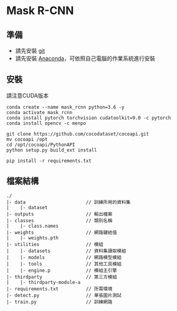 # Mask R-CNN

## 準備
- 請先安裝 [git][git_url]
- 請先安裝 [Anaconda][anaconda_url]，可依照自己電腦的作業系統進行安裝

[git_url]: https://git-scm.com/downloads/
[anaconda_url]: https://www.anaconda.com/distribution/

## 安裝
請注意CUDA版本
```
conda create --name mask_rcnn python=3.6 -y
conda activate mask_rcnn
conda install pytorch torchvision cudatoolkit=9.0 -c pytorch
conda install opencv -c menpo

git clone https://github.com/cocodataset/cocoapi.git
mv cocoapi /opt
cd /opt/cocoapi/PythonAPI
python setup.py build_ext install

pip install -r requirements.txt
```

## 檔案結構
```
./
|- data                      // 訓練所用的資料集
|    |- dataset
|- outputs                   // 輸出檔案
|- classes                   // 類別名稱
|    |- class.names
|- weights                   // 網路鍵結值
|    |- weights.pth
|- utilities                 // 模組
|    |- datasets             // 資料集讀取模組
|    |- models               // 網路模型模組
|    |- tools                // 其他工具模組
|    |- engine.p             // 模組主引擎
|- thirdparty                // 第三方模組
|    |- thirdparty-module-a
|- requirements.txt          // 所需環境
|- detect.py                 // 單張圖片測試
|- train.py                  // 訓練網路
```